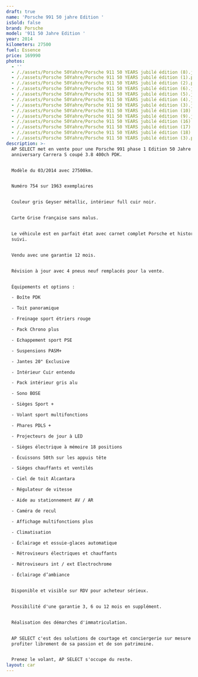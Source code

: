 ```yaml
---
draft: true
name: 'Porsche 991 50 jahre Edition '
isSold: false
brand: Porsche
model: '911 50 Jahre Edition '
year: 2014
kilometers: 27500
fuel: Essence
price: 169990
photos:
  - ''
  - /./assets/Porsche 50Yahre/Porsche 911 50 YEARS jubilé édition (8).jpg
  - /./assets/Porsche 50Yahre/Porsche 911 50 YEARS jubilé édition (1).png
  - /./assets/Porsche 50Yahre/Porsche 911 50 YEARS jubilé édition (2).png
  - /./assets/Porsche 50Yahre/Porsche 911 50 YEARS jubilé édition (6).jpg
  - /./assets/Porsche 50Yahre/Porsche 911 50 YEARS jubilé édition (5).jpg
  - /./assets/Porsche 50Yahre/Porsche 911 50 YEARS jubilé édition (4).jpg
  - /./assets/Porsche 50Yahre/Porsche 911 50 YEARS jubilé édition (3).jpg
  - /./assets/Porsche 50Yahre/Porsche 911 50 YEARS jubilé édition (10).jpg
  - /./assets/Porsche 50Yahre/Porsche 911 50 YEARS jubilé édition (9).jpg
  - /./assets/Porsche 50Yahre/Porsche 911 50 YEARS jubilé édition (16).jpg
  - /./assets/Porsche 50Yahre/Porsche 911 50 YEARS jubilé édition (17).jpg
  - /./assets/Porsche 50Yahre/Porsche 911 50 YEARS jubilé édition (18).jpg
  - /./assets/Porsche 50Yahre/Porsche 911 50 YEARS jubilé édition (3).png
description: >-
  AP SELECT met en vente pour une Porsche 991 phase 1 Edition 50 Jahre
  anniversary Carrera S coupé 3.8 400ch PDK.


  Modèle du 03/2014 avec 27500km.


  Numéro 754 sur 1963 exemplaires


  Couleur gris Geyser métallic, intérieur full cuir noir.


  Carte Grise française sans malus.


  Le véhicule est en parfait état avec carnet complet Porsche et historique
  suivi.


  Vendu avec une garantie 12 mois.


  Révision à jour avec 4 pneus neuf remplacés pour la vente.


  Équipements et options :

  - Boîte PDK

  - Toit panoramique

  - Freinage sport étriers rouge

  - Pack Chrono plus

  - Echappement sport PSE

  - Suspensions PASM+

  - Jantes 20" Exclusive

  - Intérieur Cuir entendu

  - Pack intérieur gris alu

  - Sono BOSE

  - Sièges Sport +

  - Volant sport multifonctions

  - Phares PDLS +

  - Projecteurs de jour à LED

  - Sièges électrique à mémoire 18 positions

  - Écuissons 50th sur les appuis tête

  - Sièges chauffants et ventilés

  - Ciel de toit Alcantara

  - Régulateur de vitesse

  - Aide au stationnement AV / AR

  - Caméra de recul

  - Affichage multifonctions plus

  - Climatisation

  - Éclairage et essuie-glaces automatique

  - Rétroviseurs électriques et chauffants

  - Rétroviseurs int / ext Electrochrome

  - Éclairage d’ambiance


  Disponible et visible sur RDV pour acheteur sérieux.


  Possibilité d'une garantie 3, 6 ou 12 mois en supplément.


  Réalisation des démarches d'immatriculation.


  AP SELECT c'est des solutions de courtage et conciergerie sur mesure pour
  profiter librement de sa passion et de son patrimoine.


  Prenez le volant, AP SELECT s'occupe du reste.
layout: car
---
```


